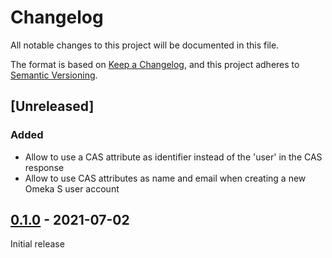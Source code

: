 # Changelog
All notable changes to this project will be documented in this file.

The format is based on [Keep a Changelog](https://keepachangelog.com/en/1.0.0/),
and this project adheres to [Semantic Versioning](https://semver.org/spec/v2.0.0.html).

## [Unreleased]

### Added

- Allow to use a CAS attribute as identifier instead of the 'user' in the CAS
  response
- Allow to use CAS attributes as name and email when creating a new Omeka S
  user account

## [0.1.0] - 2021-07-02

Initial release

[0.1.0]: https://github.com/biblibre/omeka-s-module-CAS/releases/tag/v0.1.0

